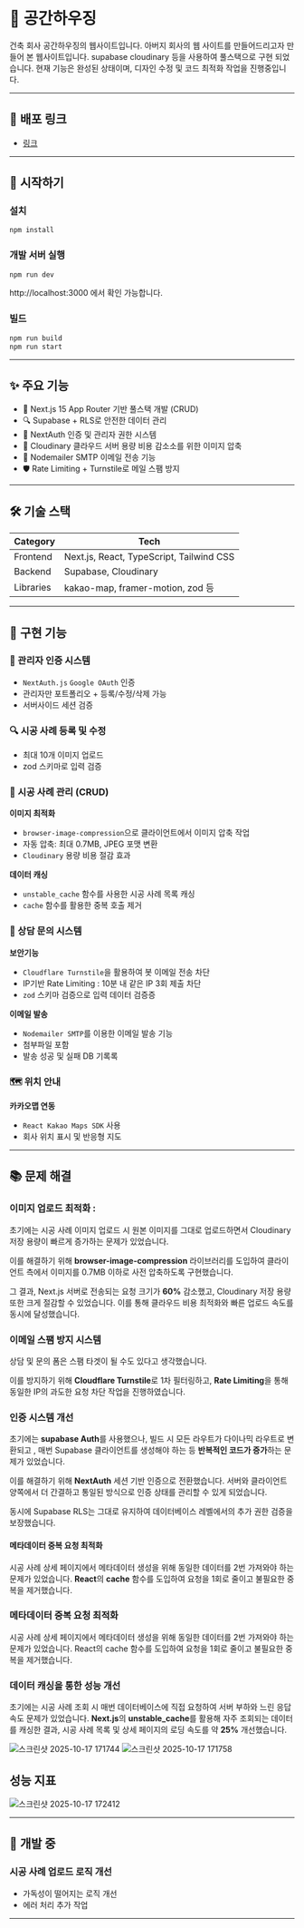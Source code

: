 # 📝 공간하우징

건축 회사 공간하우징의 웹사이트입니다. 아버지 회사의 웹 사이트를 만들어드리고자 만들어 본 웹사이트입니다. supabase cloudinary 등을 사용하여 풀스택으로 구현 되었습니다. 현재 기능은 완성된 상태이며, 디자인 수정 및 코드 최적화 작업을 진행중입니다.

---

## 🔗 배포 링크

- [링크](https://gongganhousing.vercel.app/)

---

## 🚀 시작하기

### 설치

```bash
npm install
```

### 개발 서버 실행

```bash
npm run dev
```

http://localhost:3000 에서 확인 가능합니다.

### 빌드

```bash
npm run build
npm run start
```

---

## ✨ 주요 기능

- 📖 Next.js 15 App Router 기반 풀스택 개발 (CRUD)
- 🔍 Supabase + RLS로 안전한 데이터 관리
- 📱 NextAuth 인증 및 관리자 권한 시스템
- 🌙 Cloudinary 클라우드 서버 용량 비용 감소소를 위한 이미지 압축
- 📜 Nodemailer SMTP 이메일 전송 기능
- 🛡️ Rate Limiting + Turnstile로 메일 스팸 방지

---

## 🛠️ 기술 스택

| Category  | Tech                                     |
| --------- | ---------------------------------------- |
| Frontend  | Next.js, React, TypeScript, Tailwind CSS |
| Backend   | Supabase, Cloudinary                     |
| Libraries | kakao-map, framer-motion, zod 등         |

---

## 📝 구현 기능

### 📖 관리자 인증 시스템

- `NextAuth.js` `Google OAuth` 인증
- 관리자만 포트폴리오 + 등록/수정/삭제 가능
- 서버사이드 세션 검증

### 🔍 시공 사례 등록 및 수정

- 최대 10개 이미지 업로드
- zod 스키마로 입력 검증

### 📝 시공 사례 관리 (CRUD)

**이미지 최적화**

- `browser-image-compression`으로 클라이언트에서 이미지 압축 작업
- 자동 압축: 최대 0.7MB, JPEG 포맷 변환
- `Cloudinary` 용량 비용 절감 효과

**데이터 캐싱**

- `unstable_cache` 함수를 사용한 시공 사례 목록 캐싱
- `cache` 함수를 활용한 중복 호출 제거

### 📧 상담 문의 시스템

**보안기능**

- `Cloudflare Turnstile`을 활용하여 봇 이메일 전송 차단
- IP기반 Rate Limiting : 10분 내 같은 IP 3회 제출 차단
- `zod` 스키마 검증으로 입력 데이터 검증증

**이메일 발송**

- `Nodemailer SMTP`를 이용한 이메일 발송 기능
- 첨부파일 포함
- 발송 성공 및 실패 DB 기록록

### 🗺️ 위치 안내

**카카오맵 연동**

- `React Kakao Maps SDK` 사용
- 회사 위치 표시 및 반응형 지도

---

## 📚 문제 해결

### **이미지 업로드 최적화** :

초기에는 시공 사례 이미지 업로드 시 원본 이미지를 그대로 업로드하면서 Cloudinary 저장 용량이 빠르게 증가하는 문제가 있었습니다.

이를 해결하기 위해 **browser-image-compression** 라이브러리를 도입하여
클라이언트 측에서 이미지를 0.7MB 이하로 사전 압축하도록 구현했습니다.

그 결과, Next.js 서버로 전송되는 요청 크기가 **60%** 감소했고,
Cloudinary 저장 용량 또한 크게 절감할 수 있었습니다.
이를 통해 클라우드 비용 최적화와 빠른 업로드 속도를 동시에 달성했습니다.

### **이메일 스팸 방지 시스템**

상담 및 문의 폼은 스팸 타겟이 될 수도 있다고 생각했습니다.

이를 방지하기 위해 **Cloudflare Turnstile**로 1차 필터링하고, **Rate Limiting**을 통해 동일한 IP의 과도한 요청 차단 작업을 진행하였습니다.

### **인증 시스템 개선**

초기에는 **supabase Auth**를 사용했으나, 빌드 시 모든 라우트가 다이나믹 라우트로 변환되고 , 매번 Supabase 클라이언트를 생성해야 하는 등
**반복적인 코드가 증가**하는 문제가 있었습니다.

이를 해결하기 위해 **NextAuth** 세션 기반 인증으로 전환했습니다.
서버와 클라이언트 양쪽에서 더 간결하고 통일된 방식으로
인증 상태를 관리할 수 있게 되었습니다.

동시에 Supabase RLS는 그대로 유지하여 데이터베이스 레벨에서의
추가 권한 검증을 보장했습니다.

#### 메타데이터 중복 요청 최적화

시공 사례 상세 페이지에서 메타데이터 생성을 위해 동일한 데이터를 2번 가져와야 하는 문제가 있었습니다. **React**의 **cache** 함수를 도입하여 요청을 1회로 줄이고 불필요한 중복을 제거했습니다.

### **메타데이터 중복 요청 최적화**

시공 사례 상세 페이지에서 메타데이터 생성을 위해 동일한 데이터를 2번 가져와야 하는 문제가 있었습니다. React의 cache 함수를 도입하여 요청을 1회로 줄이고 불필요한 중복을 제거했습니다.

### **데이터 캐싱을 통한 성능 개선**

초기에는 시공 사례 조회 시 매번 데이터베이스에 직접 요청하여 서버 부하와 느린 응답 속도 문제가 있었습니다. **Next.js**의 **unstable_cache**를 활용해 자주 조회되는 데이터를 캐싱한 결과, 시공 사례 목록 및 상세 페이지의 로딩 속도를 약 **25%** 개선했습니다.

![스크린샷 2025-10-17 171744](https://res.cloudinary.com/dtodrrwy8/image/upload/v1760690004/%EC%8A%A4%ED%81%AC%EB%A6%B0%EC%83%B7_2025-10-17_171744_bx46pz.png)
![스크린샷 2025-10-17 171758](https://res.cloudinary.com/dtodrrwy8/image/upload/v1760690004/%EC%8A%A4%ED%81%AC%EB%A6%B0%EC%83%B7_2025-10-17_171758_job0r3.png)

## 성능 지표

![스크린샷 2025-10-17 172412](https://res.cloudinary.com/dtodrrwy8/image/upload/v1760690004/%EC%8A%A4%ED%81%AC%EB%A6%B0%EC%83%B7_2025-10-17_172412_zc1zv1.png)

---

## 🚧 개발 중

### 시공 사례 업로드 로직 개선

- 가독성이 떨어지는 로직 개선
- 에러 처리 추가 작업

---
